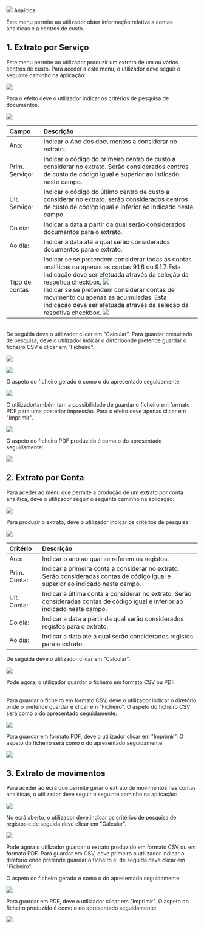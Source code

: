 <div class="cabecalho"><img src="https://spmssicc.github.io/pages/img/logos/SPMS2016B_272x105.png">
Analítica </div>

Este menu permite ao utilizador obter informação relativa a contas analíticas   e a centros de custo.

## 1. Extrato por Serviço

Este menu permite ao utilizador produzir um extrato de um ou vários centros de custo. Para aceder a este menu, o utilizador deve seguir o seguinte caminho na aplicação:

![](https://spmssicc.github.io/pages/markdown/analitica.assets/analitica-137e99a1.png)

 Para o efeito deve o utilizador indicar os critérios de pesquisa de documentos.

![](https://spmssicc.github.io/pages/markdown/analitica.assets/analitica-e846ca48.png)

|Campo | Descrição |
|:--|:--|
|Ano:    |Indicar o Ano dos documentos a considerar no extrato.    |
|Prim. Serviço:    | Indicar o código do primeiro centro de custo a considerar no extrato. Serão considerados centros de custo de código igual e superior ao indicado neste campo.   |
|Últ. Serviço:    |Indicar o código do último centro de custo a considerar no extrato. serão considerados centros de custo de código igual e inferior ao indicado neste campo.    |
|Do dia:    | Indicar a data a partir da qual serão considerados documentos para o extrato.    |
|Ao dia:    | Indicar a data até a qual serão considerados documentos para o extrato.   |
|Tipo de contas    | Indicar se se pretendem considerar todas as contas analíticas ou apenas as contas 916 ou 917.Esta indicação deve ser efetuada através da seleção da respetica checkbox. ![](https://spmssicc.github.io/pages/markdown/analitica.assets/analitica-30151129.png) </br> Indicar se se pretendem considerar contas de movimento ou apenas as acumuladas. Esta indicação deve ser efetuada através da seleção da respetiva checkbox. ![](https://spmssicc.github.io/pages/markdown/analitica.assets/analitica-94b1a6b4.png)   |

</br>De seguida deve o utilizador clicar em "Calcular". Para guardar oresultado de pesquisa, deve o utilizador indicar o dirtórioonde pretende guardar o ficheiro CSV e clicar em "Ficheiro".

![](https://spmssicc.github.io/pages/markdown/analitica.assets/analitica-c107245d.png)

![](https://spmssicc.github.io/pages/markdown/analitica.assets/analitica-01a0086e.png)

O aspeto do ficheiro gerado é como o do apresentado seguidamente:

![](https://spmssicc.github.io/pages/markdown/analitica.assets/analitica-d6f3a36e.png)

O utilizadortambém tem a possibilidade de guardar o ficheiro em formato PDF para uma posterior impressão. Para o efeito deve apenas clicar em "Imprimir".

![](https://spmssicc.github.io/pages/markdown/analitica.assets/analitica-03a86dfa.png)

O aspeto do ficheiro PDF produzido é como o do apresentado seguidamente:

![](https://spmssicc.github.io/pages/markdown/analitica.assets/analitica-6167af59.png)


## 2. Extrato por Conta

Para aceder ao menu que permite a produção de um extrato por conta analítica, deve o utilizador seguir o seguinte caminho na aplicação:

![](https://spmssicc.github.io/pages/markdown/analitica.assets/analitica-2d18fc52.png)

Para produzir o extrato, deve o utilizador indicar os critérios de pesquisa.

![](https://spmssicc.github.io/pages/markdown/analitica.assets/analitica-877646c6.png)

|Critério|Descrição|
|:--|:--|
|Ano:    | Indicar o ano ao qual se referem os registos.   |
|Prim. Conta:    |Indicar a primeira conta a considerar no extrato. Serão consideradas contas de código igual e superior ao indicado neste campo.    |
|Ult. Conta:    | Indicar a última conta a considerar no extrato. Serão consideradas contas de código igual e inferior ao indicado neste campo.    |
|Do dia:    |Indicar a data a partir da qual serão considerados registos para o extrato.    |
|Ao dia:    |Indicar a data até a qual serão considerados registos para o extrato.    |

De seguida deve o utilizador clicar em "Calcular".

![](https://spmssicc.github.io/pages/markdown/analitica.assets/analitica-40a0432d.png)

Pode agora, o utilizador guardar o ficheiro em formato CSV ou PDF.


</br>Para guardar o ficheiro em formato CSV, deve o utilizador indicar o diretório onde o pretende guardar e clicar em "Ficheiro".
O aspeto do ficheiro CSV será como o do apresentado seguidamente:

![](https://spmssicc.github.io/pages/markdown/analitica.assets/analitica-92235bad.png)

Para guardar em formato PDF, deve o utilizador clicar em "Imprimir". O aspeto do ficheiro será como o do apresentado seguidamente:

![](https://spmssicc.github.io/pages/markdown/analitica.assets/analitica-282ed24f.png)

## 3. Extrato de movimentos

Para aceder ao ecrã que permite gerar o extrato de movimentos nas contas analíticas, o  utilizador deve seguir o seguinte caminho na aplicação:

![](https://spmssicc.github.io/pages/markdown/analitica.assets/analitica-15562c94.png)

No ecrã aberto, o utilizador deve indicar os critérios de pesquisa de registos e de seguida deve clicar em "Calcular".

![](https://spmssicc.github.io/pages/markdown/analitica.assets/analitica-b8569fd0.png)

Pode agora o utilizador guardar o extrato produzido em formato CSV ou em formato PDF. Para guardar em CSV, deve primeiro o utilizador indicar o diretório onde pretende guardar o ficheiro e, de seguida deve clicar em "Ficheiro".

O aspeto do ficheiro gerado é como o do apresentado seguidamente:

![](https://spmssicc.github.io/pages/markdown/analitica.assets/analitica-aa9a308c.png)

Para guardar em PDF, deve o utilizador clicar em "Imprimir". O aspeto do ficheiro produzido é como o do apresentado seguidamente:

![](https://spmssicc.github.io/pages/markdown/analitica.assets/analitica-ddf24893.png)
